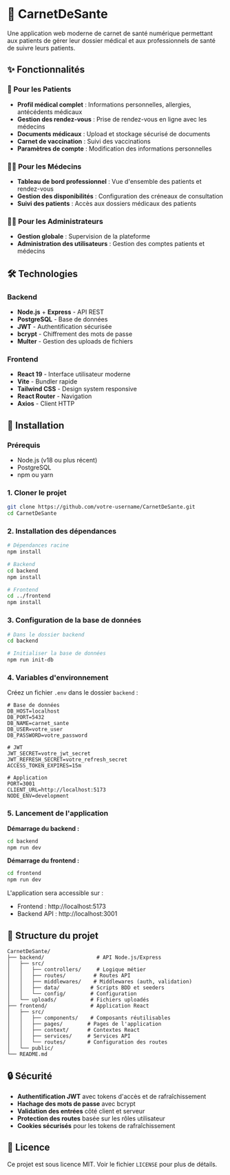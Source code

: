 # 🏥 CarnetDeSante

Une application web moderne de carnet de santé numérique permettant aux patients de gérer leur dossier médical et aux professionnels de santé de suivre leurs patients.

## ✨ Fonctionnalités

### 👤 Pour les Patients

- **Profil médical complet** : Informations personnelles, allergies, antécédents médicaux
- **Gestion des rendez-vous** : Prise de rendez-vous en ligne avec les médecins
- **Documents médicaux** : Upload et stockage sécurisé de documents
- **Carnet de vaccination** : Suivi des vaccinations
- **Paramètres de compte** : Modification des informations personnelles

### 👨‍⚕️ Pour les Médecins

- **Tableau de bord professionnel** : Vue d'ensemble des patients et rendez-vous
- **Gestion des disponibilités** : Configuration des créneaux de consultation
- **Suivi des patients** : Accès aux dossiers médicaux des patients

### 👨‍💼 Pour les Administrateurs

- **Gestion globale** : Supervision de la plateforme
- **Administration des utilisateurs** : Gestion des comptes patients et médecins

## 🛠️ Technologies

### Backend

- **Node.js** + **Express** - API REST
- **PostgreSQL** - Base de données
- **JWT** - Authentification sécurisée
- **bcrypt** - Chiffrement des mots de passe
- **Multer** - Gestion des uploads de fichiers

### Frontend

- **React 19** - Interface utilisateur moderne
- **Vite** - Bundler rapide
- **Tailwind CSS** - Design system responsive
- **React Router** - Navigation
- **Axios** - Client HTTP

## 🚀 Installation

### Prérequis

- Node.js (v18 ou plus récent)
- PostgreSQL
- npm ou yarn

### 1. Cloner le projet

```bash
git clone https://github.com/votre-username/CarnetDeSante.git
cd CarnetDeSante
```

### 2. Installation des dépendances

```bash
# Dépendances racine
npm install

# Backend
cd backend
npm install

# Frontend
cd ../frontend
npm install
```

### 3. Configuration de la base de données

```bash
# Dans le dossier backend
cd backend

# Initialiser la base de données
npm run init-db
```

### 4. Variables d'environnement

Créez un fichier `.env` dans le dossier `backend` :

```env
# Base de données
DB_HOST=localhost
DB_PORT=5432
DB_NAME=carnet_sante
DB_USER=votre_user
DB_PASSWORD=votre_password

# JWT
JWT_SECRET=votre_jwt_secret
JWT_REFRESH_SECRET=votre_refresh_secret
ACCESS_TOKEN_EXPIRES=15m

# Application
PORT=3001
CLIENT_URL=http://localhost:5173
NODE_ENV=development
```

### 5. Lancement de l'application

**Démarrage du backend :**

```bash
cd backend
npm run dev
```

**Démarrage du frontend :**

```bash
cd frontend
npm run dev
```

L'application sera accessible sur :

- Frontend : http://localhost:5173
- Backend API : http://localhost:3001

## 📁 Structure du projet

```
CarnetDeSante/
├── backend/                 # API Node.js/Express
│   ├── src/
│   │   ├── controllers/     # Logique métier
│   │   ├── routes/         # Routes API
│   │   ├── middlewares/    # Middlewares (auth, validation)
│   │   ├── data/          # Scripts BDD et seeders
│   │   └── config/        # Configuration
│   └── uploads/           # Fichiers uploadés
├── frontend/              # Application React
│   ├── src/
│   │   ├── components/    # Composants réutilisables
│   │   ├── pages/        # Pages de l'application
│   │   ├── context/      # Contextes React
│   │   ├── services/     # Services API
│   │   └── routes/       # Configuration des routes
│   └── public/
└── README.md
```

## 🔒 Sécurité

- **Authentification JWT** avec tokens d'accès et de rafraîchissement
- **Hachage des mots de passe** avec bcrypt
- **Validation des entrées** côté client et serveur
- **Protection des routes** basée sur les rôles utilisateur
- **Cookies sécurisés** pour les tokens de rafraîchissement

## 📝 Licence

Ce projet est sous licence MIT. Voir le fichier `LICENSE` pour plus de détails.
